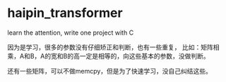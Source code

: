 # haipin_transformer
learn the attention, write one project with C  

因为是学习，很多的参数没有仔细矫正和判断，也有一些重复，
比如：矩阵相乘，A和B，A的宽和B的高一定是相等的，向这些基本的参数，没做判断。

还有一些矩阵，可以不做memcpy，但是为了快速学习，没自己纠结这些。
